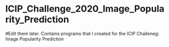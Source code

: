 # ICIP_Challenge_2020_Image_Popularity_Prediction

#Edit them later. Contains programs that I created for the ICIP Challeneg: Image Popularity Prediction

